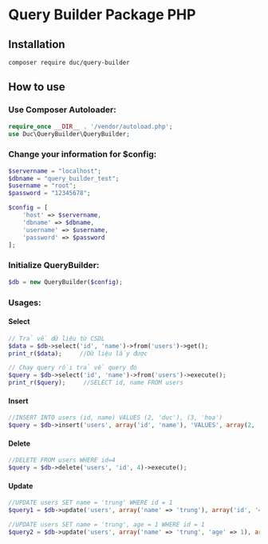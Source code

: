 # Query Builder Package PHP



## Installation
```
composer require duc/query-builder
```


## How to use


### Use Composer Autoloader:
```php
require_once __DIR__ . '/vendor/autoload.php';
use Duc\QueryBuilder\QueryBuilder;
```


### Change your information for $config:
```php
$servername = "localhost";
$dbname = "query_builder_test";
$username = "root";
$password = "12345678";

$config = [
    'host' => $servername,
    'dbname' => $dbname,
    'username' => $username,
    'password' => $password
];
```


### Initialize QueryBuilder:
```php
$db = new QueryBuilder($config);
```


### Usages:

#### Select
```php
// Trả về dữ liệu từ CSDL
$data = $db->select('id', 'name')->from('users')->get();
print_r($data);     //Dữ liệu lấy được

// Chạy query rồi trả về query đó
$query = $db->select('id', 'name')->from('users')->execute();
print_r($query);     //SELECT id, name FROM users
```

#### Insert
```php
//INSERT INTO users (id, name) VALUES (2, 'duc'), (3, 'hoa')
$query = $db->insert('users', array('id', 'name'), 'VALUES', array(2, 'duc'), array(3, 'hoa'))->execute();   
```

#### Delete
```php
//DELETE FROM users WHERE id=4
$query = $db->delete('users', 'id', 4)->execute();
```

#### Update
```php
//UPDATE users SET name = 'trung' WHERE id = 1
$query1 = $db->update('users', array('name' => 'trung'), array('id', '=', 1))->execute();

//UPDATE users SET name = 'trung', age = 1 WHERE id = 1
$query2 = $db->update('users', array('name' => 'trung', 'age' => 1), array('id', '=', 1))->execute();
```